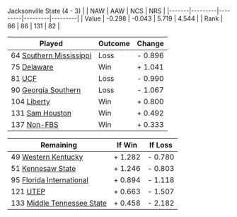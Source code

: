 Jacksonville State (4 - 3)
|       |   NAW   |   AAW   |   NCS   |   NRS   |
|-------|---------|---------|---------|---------|
| Value |  -0.298 |  -0.043 |   5.719 |   4.544 |
| Rank  |      86 |      86 |     131 |      82 |

| Played                    | Outcome    |  Change  |
|---------------------------|------------|----------|
|  64 [Southern Mississippi  ](SouthernMississippi.md)| Loss       | -  0.896 |
|  75 [Delaware              ](Delaware.md)| Win        | +  1.041 |
|  81 [UCF                   ](UCF.md)| Loss       | -  0.990 |
|  90 [Georgia Southern      ](GeorgiaSouthern.md)| Loss       | -  1.067 |
| 104 [Liberty               ](Liberty.md)| Win        | +  0.800 |
| 131 [Sam Houston           ](SamHouston.md)| Win        | +  0.492 |
| 137 [Non-FBS               ](NonFBS.md)| Win        | +  0.333 |

| Remaining                 |  If Win  |  If Loss |
|---------------------------|----------|----------|
|  49 [Western Kentucky      ](WesternKentucky.md)| +  1.282 | -  0.780 |
|  51 [Kennesaw State        ](KennesawState.md)| +  1.246 | -  0.803 |
|  95 [Florida International ](FloridaInternational.md)| +  0.894 | -  1.118 |
| 121 [UTEP                  ](UTEP.md)| +  0.663 | -  1.507 |
| 133 [Middle Tennessee State](MiddleTennesseeState.md)| +  0.458 | -  2.182 |

